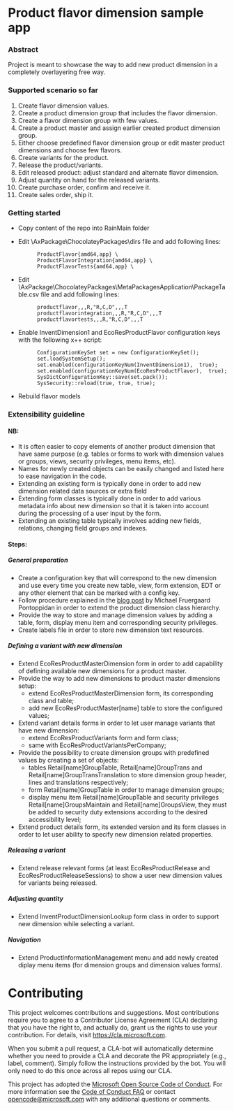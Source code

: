 # Product flavor dimension sample app
### Abstract
Project is meant to showcase the way to add new product dimension in a completely overlayering free way.

### Supported scenario so far
1.	Create flavor dimension values.
2.	Create a product dimension group that includes the flavor dimension.
3.	Create a flavor dimension group with few values.
4.	Create a product master and assign earlier created product dimension group.
5.	Either choose predefined flavor dimension group or edit master product dimensions and choose few flavors.
6.	Create variants for the product.
7.	Release the product/variants.
8.	Edit released product: adjust standard and alternate flavor dimension.
9.	Adjust quantity on hand for the released variants.
10. Create purchase order, confirm and receive it.
11. Create sales order, ship it.

### Getting started
- Copy content of the repo into RainMain folder
- Edit \AxPackage\ChocolateyPackages\dirs file and add following lines:

			ProductFlavor{amd64,app} \
			ProductFlavorIntegration{amd64,app} \
			ProductFlavorTests{amd64,app} \
			
- Edit \AxPackage\ChocolateyPackages\MetaPackagesApplication\PackageTable.csv file and add following lines:

			productflavor,,,R,"R,C,D",,,T
			productflavorintegration,,,R,"R,C,D",,,T
			productflavortests,,,R,"R,C,D",,,T
			
- Enable InventDimension1 and EcoResProductFlavor configuration keys with the following x++ script: 

	        ConfigurationKeySet set = new ConfigurationKeySet();
	        set.loadSystemSetup();
	        set.enabled(configurationKeyNum(InventDimension1),  true);
	        set.enabled(configurationKeyNum(EcoResProductFlavor),  true);
	        SysDictConfigurationKey::save(set.pack());
	        SysSecurity::reload(true, true, true);
			
- Rebuild flavor models
	

### Extensibility guideline
#### NB: 

- It is often easier to copy elements of another product dimension that have same purpose (e.g. tables or forms to work with dimension values or groups, views, security privileges, menu items, etc).
- Names for newly created objects can be easily changed and listed here to ease navigation in the code.
- Extending an existing form is typically done in order to add new dimension related data sources or extra field
- Extending form classes is typically done in order to add various metadata info about new dimension so that it is taken into account during the processing of a user input by the form.
- Extending an existing table typically involves adding new fields, relations, changing field groups and indexes.

#### Steps:

##### General preparation

 - Create a configuration key that will correspond to the new dimension and use every time you create new table, view, form extension, EDT or any other element that can be marked with a config key.
 - Follow procedure explained in the [blog post](https://blogs.msdn.microsoft.com/mfp/2017/08/10/extensible-inventory-dimensions/) by Michael Fruergaard Pontoppidan in order to extend the product dimension class hierarchy.
 - Provide the way to store and manage dimension values by adding a table, form, display menu item and corresponding security privileges.
 - Create labels file in order to store new dimension text resources.
 
##### Defining a variant with new dimension

 - Extend EcoResProductMasterDimension form in order to add capability of defining available new dimensions for a product master.
 - Provide the way to add new dimensions to product master dimensions setup:
	 - extend EcoResProductMasterDimension form, its corresponding class and table;
	 - add new EcoResProductMaster[name] table to store the configured values;
 - Extend variant details forms in order to let user manage variants that have new dimension:
	 - extend EcoResProductVariants form and form class;
	 - same with EcoResProductVariantsPerCompany;
 - Provide the possibility to create dimension groups with predefined values by creating a set of objects:
	 - tables Retail[name]GroupTable, Retail[name]GroupTrans and Retail[name]GroupTransTranslation to store dimension group header, lines and translations respectively;
	 - form Retail[name]GroupTable in order to manage dimension groups;
	 - display menu item Retail[name]GroupTable and security privileges Retail[name]GroupsMaintain and Retail[name]GroupsView, they must be added to security duty extensions according to the desired accessibility level;
 - Extend product details form, its extended version and its form classes in order to let user ability to specify new dimension related properties.

##### Releasing a variant

 - Extend release relevant forms (at least EcoResProductRelease and EcoResProductReleaseSessions) to show a user new dimension values for variants being released.

##### Adjusting quantity

- Extend InventProductDimensionLookup form class in order to support new dimension while selecting a variant.

##### Navigation

 - Extend ProductInformationManagement menu and add newly created diplay menu items (for dimension groups and dimension values forms).


# Contributing

This project welcomes contributions and suggestions.  Most contributions require you to agree to a
Contributor License Agreement (CLA) declaring that you have the right to, and actually do, grant us
the rights to use your contribution. For details, visit https://cla.microsoft.com.

When you submit a pull request, a CLA-bot will automatically determine whether you need to provide
a CLA and decorate the PR appropriately (e.g., label, comment). Simply follow the instructions
provided by the bot. You will only need to do this once across all repos using our CLA.

This project has adopted the [Microsoft Open Source Code of Conduct](https://opensource.microsoft.com/codeofconduct/).
For more information see the [Code of Conduct FAQ](https://opensource.microsoft.com/codeofconduct/faq/) or
contact [opencode@microsoft.com](mailto:opencode@microsoft.com) with any additional questions or comments.
